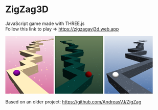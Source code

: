 # ZigZag3D

JavaScript game made with THREE.js  
Follow this link to play ⇒ https://zigzagavj3d.web.app

<img src="./img/level1.png" alt="level1" width="30%">
<img src="./img/level2.png" alt="level1" width="30%">
<img src="./img/level4.png" alt="level1" width="30%">


Based on an older project: https://github.com/AndreasVJ/ZigZag  


